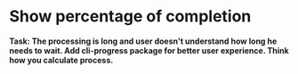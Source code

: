 # Show percentage of completion

**Task: The processing is long and user doesn't understand how long he needs to wait. Add cli-progress package for better user experience. Think how you calculate process.**
